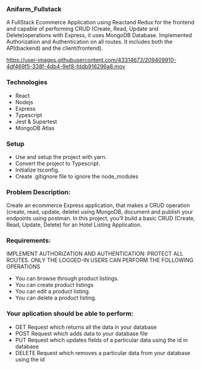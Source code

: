 ### Anifarm_Fullstack
A FullStack Ecommerce Application using Reactand Redux for the frontend and capable of performing CRUD (Create, Read, Update and Delete)operations with Express, it uses MongoDB Database. 
Implemented  Authorization and Authentication on all routes. It includes both the API(backend) and the client(frontend).

https://user-images.githubusercontent.com/43314673/209409910-4df469f5-338f-4db4-9ef8-fddb916296a8.mov



### Technologies
- React
- Nodejs
- Express
- Typescript
- Jest & Supertest
- MongoDB Atlas

### Setup
- Use and setup the project with yarn.
- Convert the project to Typescript.
- Initialize tsconfig.
- Create .gitignore file to ignore the node_modules

### Problem Description:
Create an ecommerce Express application, that makes a CRUD operation (create, read, update, delete) using MongoDB, document and publish your endpoints using postman. In this project, you’ll build a basic CRUD (Create, Read, Update, Delete) for an Hotel Listing Application.

### Requirements:
IMPLEMENT AUTHORIZATION AND AUTHENTICATION: PROTECT ALL ROUTES. ONLY THE LOGGED-IN USERS CAN PERFORM THE FOLLOWING OPERATIONS

- You can browse through product listings.
- You can create product listings
- You can edit a product listing.
- You can delete a product listing.

### Your aplication should be able to perform:
- GET Request which returns all the data in your database
- POST Request which adds data to your database file
- PUT Request which updates fields of a particular data using the id in database
- DELETE Request which removes a particular data from your database using the id
